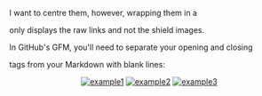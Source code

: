 I want to centre them, however, wrapping them in a <div align='center'></div> only displays the raw links and not the shield images.

In GitHub's GFM, you'll need to separate your opening and closing <div> tags from your Markdown with blank lines:

<div align="center">

  <a href="">![example1](https://img.shields.io/badge/example-one-red)</a>
  <a href="">![example2](https://img.shields.io/badge/example-two-green)</a>
  <a href="">![example3](https://img.shields.io/badge/example-three-blue)</a>

</div>
